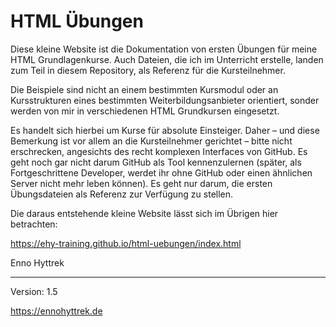 # HTML Übungen

Diese kleine Website ist die Dokumentation von ersten Übungen für meine HTML Grundlagenkurse. Auch Dateien, die ich im Unterricht erstelle, landen zum Teil in diesem Repository, als Referenz für die Kursteilnehmer.

Die Beispiele sind nicht an einem bestimmten Kursmodul oder an Kursstrukturen eines bestimmten Weiterbildungsanbieter orientiert, sonder werden von mir in verschiedenen HTML Grundkursen eingesetzt.

Es handelt sich hierbei um Kurse für absolute Einsteiger. Daher – und diese Bemerkung ist vor allem an die Kursteilnehmer gerichtet – bitte nicht erschrecken, angesichts des recht komplexen Interfaces von GitHub. Es geht noch gar nicht darum GitHub als Tool kennenzulernen (später, als Fortgeschrittene Developer, werdet ihr ohne GitHub oder einen ähnlichen Server nicht mehr leben können). Es geht nur darum, die ersten Übungsdateien als Referenz zur Verfügung zu stellen.

Die daraus entstehende kleine Website lässt sich im Übrigen hier betrachten:

https://ehy-training.github.io/html-uebungen/index.html

Enno Hyttrek

---
Version: 1.5

https://ennohyttrek.de

